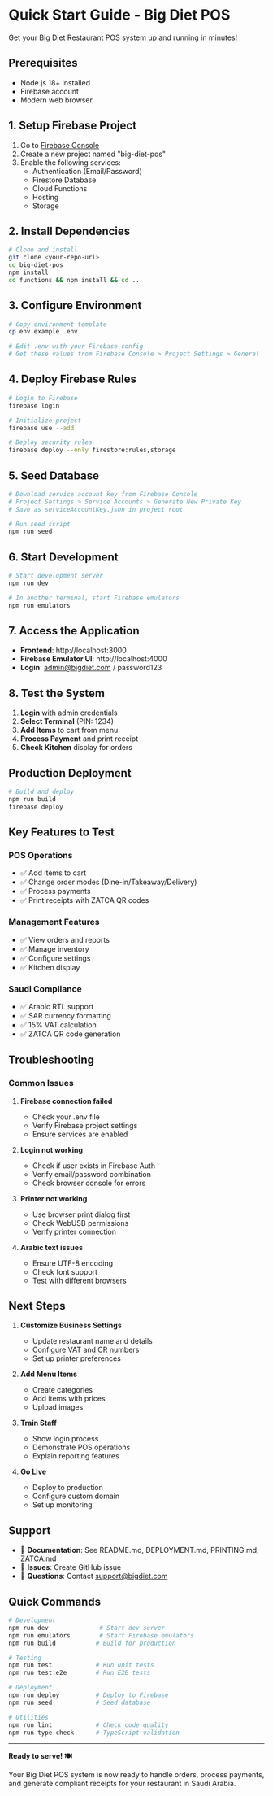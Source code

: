 # Quick Start Guide - Big Diet POS

Get your Big Diet Restaurant POS system up and running in minutes!

## Prerequisites

- Node.js 18+ installed
- Firebase account
- Modern web browser

## 1. Setup Firebase Project

1. Go to [Firebase Console](https://console.firebase.google.com/)
2. Create a new project named "big-diet-pos"
3. Enable the following services:
   - Authentication (Email/Password)
   - Firestore Database
   - Cloud Functions
   - Hosting
   - Storage

## 2. Install Dependencies

```bash
# Clone and install
git clone <your-repo-url>
cd big-diet-pos
npm install
cd functions && npm install && cd ..
```

## 3. Configure Environment

```bash
# Copy environment template
cp env.example .env

# Edit .env with your Firebase config
# Get these values from Firebase Console > Project Settings > General
```

## 4. Deploy Firebase Rules

```bash
# Login to Firebase
firebase login

# Initialize project
firebase use --add

# Deploy security rules
firebase deploy --only firestore:rules,storage
```

## 5. Seed Database

```bash
# Download service account key from Firebase Console
# Project Settings > Service Accounts > Generate New Private Key
# Save as serviceAccountKey.json in project root

# Run seed script
npm run seed
```

## 6. Start Development

```bash
# Start development server
npm run dev

# In another terminal, start Firebase emulators
npm run emulators
```

## 7. Access the Application

- **Frontend**: http://localhost:3000
- **Firebase Emulator UI**: http://localhost:4000
- **Login**: admin@bigdiet.com / password123

## 8. Test the System

1. **Login** with admin credentials
2. **Select Terminal** (PIN: 1234)
3. **Add Items** to cart from menu
4. **Process Payment** and print receipt
5. **Check Kitchen** display for orders

## Production Deployment

```bash
# Build and deploy
npm run build
firebase deploy
```

## Key Features to Test

### POS Operations
- ✅ Add items to cart
- ✅ Change order modes (Dine-in/Takeaway/Delivery)
- ✅ Process payments
- ✅ Print receipts with ZATCA QR codes

### Management Features
- ✅ View orders and reports
- ✅ Manage inventory
- ✅ Configure settings
- ✅ Kitchen display

### Saudi Compliance
- ✅ Arabic RTL support
- ✅ SAR currency formatting
- ✅ 15% VAT calculation
- ✅ ZATCA QR code generation

## Troubleshooting

### Common Issues

1. **Firebase connection failed**
   - Check your .env file
   - Verify Firebase project settings
   - Ensure services are enabled

2. **Login not working**
   - Check if user exists in Firebase Auth
   - Verify email/password combination
   - Check browser console for errors

3. **Printer not working**
   - Use browser print dialog first
   - Check WebUSB permissions
   - Verify printer connection

4. **Arabic text issues**
   - Ensure UTF-8 encoding
   - Check font support
   - Test with different browsers

## Next Steps

1. **Customize Business Settings**
   - Update restaurant name and details
   - Configure VAT and CR numbers
   - Set up printer preferences

2. **Add Menu Items**
   - Create categories
   - Add items with prices
   - Upload images

3. **Train Staff**
   - Show login process
   - Demonstrate POS operations
   - Explain reporting features

4. **Go Live**
   - Deploy to production
   - Configure custom domain
   - Set up monitoring

## Support

- 📖 **Documentation**: See README.md, DEPLOYMENT.md, PRINTING.md, ZATCA.md
- 🐛 **Issues**: Create GitHub issue
- 💬 **Questions**: Contact support@bigdiet.com

## Quick Commands

```bash
# Development
npm run dev              # Start dev server
npm run emulators        # Start Firebase emulators
npm run build           # Build for production

# Testing
npm run test            # Run unit tests
npm run test:e2e        # Run E2E tests

# Deployment
npm run deploy          # Deploy to Firebase
npm run seed            # Seed database

# Utilities
npm run lint            # Check code quality
npm run type-check      # TypeScript validation
```

---

**Ready to serve! 🍽️**

Your Big Diet POS system is now ready to handle orders, process payments, and generate compliant receipts for your restaurant in Saudi Arabia.
